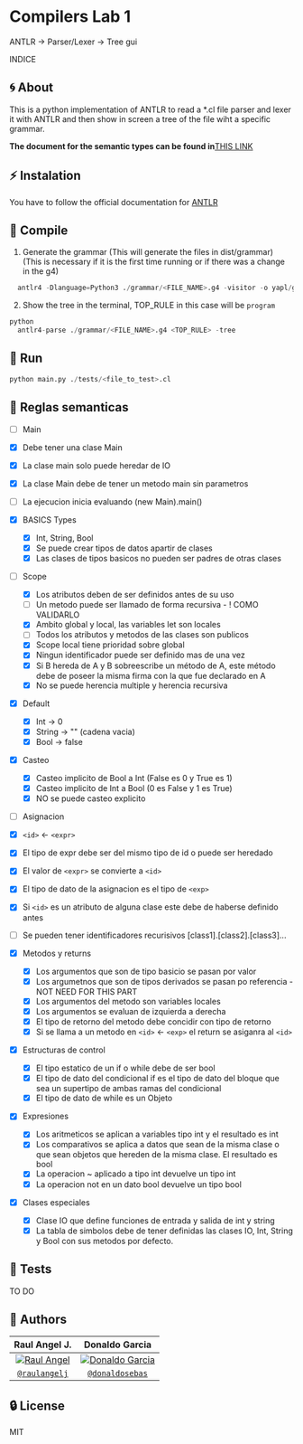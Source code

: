 # Compilers Lab 1

ANTLR -> Parser/Lexer -> Tree gui

INDICE

## :cyclone: About

This is a python implementation of ANTLR to read a *.cl file parser and lexer it with ANTLR and then show in screen a tree of the file wiht a specific grammar.

**The document for the semantic types can be found in**[THIS LINK](https://docs.google.com/document/d/1rENcILO97wyMBg6W2bGD8t54zeyllCEIRl2E6ZQi8Rs/edit?usp=sharing)

## :zap: Instalation

You have to follow the official documentation for [ANTLR](https://github.com/antlr/antlr4/blob/master/doc/index.md)

## :electric_plug: Compile

1. Generate the grammar (This will generate the files in dist/grammar) (This is necessary if it is the first time running or if there was a change in the g4)

```python
  antlr4 -Dlanguage=Python3 ./grammar/<FILE_NAME>.g4 -visitor -o yapl/grammar
```

2. Show the tree in the terminal, TOP_RULE in this case will be `program`

``` python
python
  antlr4-parse ./grammar/<FILE_NAME>.g4 <TOP_RULE> -tree
```

## :rocket: Run

``` python
python main.py ./tests/<file_to_test>.cl
```

## :red_circle: Reglas semanticas

- [ ]  Main
  - [x] Debe tener una clase Main
  - [x] La clase main solo puede heredar de IO
  - [x] La clase Main debe de tener un metodo main sin parametros
  - [ ] La ejecucion inicia evaluando (new Main).main()

- [x] BASICS Types
  - [x] Int, String, Bool
  - [x] Se puede crear tipos de datos apartir de clases
  - [x] Las clases de tipos basicos no pueden ser padres de otras clases

- [ ] Scope
  - [x] Los atributos deben de ser definidos antes de su uso
  - [ ] Un metodo puede ser llamado de forma recursiva - ! COMO VALIDARLO
  - [x] Ambito global y local, las variables let son locales
  - [ ] Todos los atributos y metodos de las clases son publicos
  - [x] Scope local tiene prioridad sobre global
  - [x] Ningun identificador puede ser definido mas de una vez
  - [x] Si B hereda de A y B sobreescribe un método de A, este método debe de poseer la misma firma con la que fue declarado en A
  - [x] No se puede herencia multiple y herencia recursiva

- [x] Default
  - [x] Int -> 0
  - [x] String -> "" (cadena vacia)
  - [x] Bool -> false

- [x] Casteo
  - [x] Casteo implicito de Bool a Int (False es 0 y True es 1)
  - [x] Casteo implicito de Int a Bool (0 es False y 1 es True)
  - [x] NO se puede casteo explicito

- [ ]  Asignacion
  - [x] `<id>` <- `<expr>`
  - [x] El tipo de expr debe ser del mismo tipo de id o puede ser heredado
  - [x] El valor de `<expr>` se convierte a `<id>`
  - [x] El tipo de dato de la asignacion es el tipo de `<exp>`
  - [x] Si `<id>` es un atributo de alguna clase este debe de haberse definido antes
  - [ ] Se pueden tener identificadores recurisivos [class1].[class2].[class3]...

- [x] Metodos y returns
  - [x] Los argumentos que son de tipo basicio se pasan por valor
  - [x] Los argumetnos que son de tipos derivados se pasan po referencia - NOT NEED FOR THIS PART
  - [x] Los argumentos del metodo son variables locales
  - [x] Los argumentos se evaluan de izquierda a derecha
  - [x] El tipo de retorno del metodo debe concidir con tipo de retorno
  - [x] Si se llama a un metodo en `<id>` <- `<exp>` el return se asiganra al `<id>`

- [x] Estructuras de control
  - [x] El tipo estatico de un if o while debe de ser bool
  - [x] El tipo de dato del condicional if es el tipo de dato del bloque que sea un supertipo de ambas ramas del condicional
  - [x] El tipo de dato de while es un Objeto

- [x] Expresiones
  - [x] Los aritmeticos se aplican a variables tipo int y el resultado es int
  - [x] Los comparativos se aplica a datos que sean de la misma clase o que sean objetos que hereden de la misma clase. El resultado es bool
  - [x] La operacion ~ aplicado a tipo int devuelve un tipo int
  - [x] La operacion not en un dato bool devuelve un tipo bool

- [x] Clases especiales
  - [x] Clase IO que define funciones de entrada y salida de int y string
  - [x] La tabla de simbolos debe de tener definidas las clases IO, Int, String y Bool con sus metodos por defecto.

## :bookmark: Tests

TO DO

## :star2: Authors

| Raul Angel J. | Donaldo Garcia |
| :---: |:---:|
| [![Raul Angel](https://avatars0.githubusercontent.com/u/46568595?s=200&u=c1481289dc10f8babb1bdd0853e0bcf82a213d26&v=4)](https://github.com/raulangelj)    | [![Donaldo Garcia](https://avatars1.githubusercontent.com/u/54748964?s=200&u=5e617360d13f87fa6d62022e81bab94ebf50c4e3&v=4)](https://github.com/donaldosebas) |
| <a href="https://github.com/raulangelj" target="_blank">`@raulangelj`</a> | <a href="https://github.com/donaldosebas" target="_blank">`@donaldosebas`</a> |

## :lock: License

MIT
